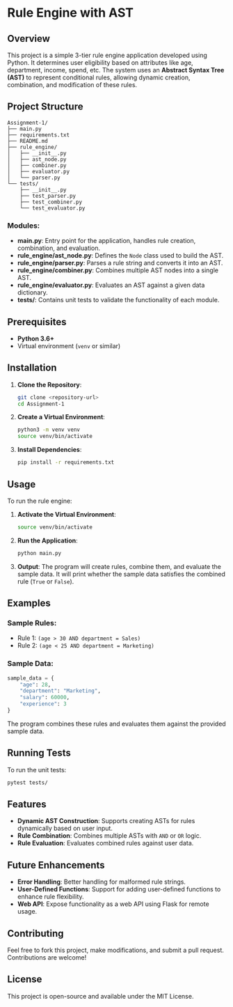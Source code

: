 # Rule Engine with AST

## Overview
This project is a simple 3-tier rule engine application developed using Python. It determines user eligibility based on attributes like age, department, income, spend, etc. The system uses an **Abstract Syntax Tree (AST)** to represent conditional rules, allowing dynamic creation, combination, and modification of these rules.

## Project Structure

```
Assignment-1/
├── main.py
├── requirements.txt
├── README.md
├── rule_engine/
│   ├── __init__.py
│   ├── ast_node.py
│   ├── combiner.py
│   ├── evaluator.py
│   └── parser.py
└── tests/
    ├── __init__.py
    ├── test_parser.py
    ├── test_combiner.py
    └── test_evaluator.py
```

### Modules:
- **main.py**: Entry point for the application, handles rule creation, combination, and evaluation.
- **rule_engine/ast_node.py**: Defines the `Node` class used to build the AST.
- **rule_engine/parser.py**: Parses a rule string and converts it into an AST.
- **rule_engine/combiner.py**: Combines multiple AST nodes into a single AST.
- **rule_engine/evaluator.py**: Evaluates an AST against a given data dictionary.
- **tests/**: Contains unit tests to validate the functionality of each module.

## Prerequisites

- **Python 3.6+**
- Virtual environment (`venv` or similar)

## Installation

1. **Clone the Repository**:
   ```bash
   git clone <repository-url>
   cd Assignment-1
   ```

2. **Create a Virtual Environment**:
   ```bash
   python3 -m venv venv
   source venv/bin/activate
   ```

3. **Install Dependencies**:
   ```bash
   pip install -r requirements.txt
   ```

## Usage

To run the rule engine:

1. **Activate the Virtual Environment**:
   ```bash
   source venv/bin/activate
   ```

2. **Run the Application**:
   ```bash
   python main.py
   ```

3. **Output**:
   The program will create rules, combine them, and evaluate the sample data. It will print whether the sample data satisfies the combined rule (`True` or `False`).

## Examples

### Sample Rules:
- Rule 1: `(age > 30 AND department = Sales)`
- Rule 2: `(age < 25 AND department = Marketing)`

### Sample Data:
```python
sample_data = {
    "age": 28,
    "department": "Marketing",
    "salary": 60000,
    "experience": 3
}
```
The program combines these rules and evaluates them against the provided sample data.

## Running Tests

To run the unit tests:

```bash
pytest tests/
```

## Features

- **Dynamic AST Construction**: Supports creating ASTs for rules dynamically based on user input.
- **Rule Combination**: Combines multiple ASTs with `AND` or `OR` logic.
- **Rule Evaluation**: Evaluates combined rules against user data.

## Future Enhancements

- **Error Handling**: Better handling for malformed rule strings.
- **User-Defined Functions**: Support for adding user-defined functions to enhance rule flexibility.
- **Web API**: Expose functionality as a web API using Flask for remote usage.

## Contributing

Feel free to fork this project, make modifications, and submit a pull request. Contributions are welcome!

## License

This project is open-source and available under the MIT License.
